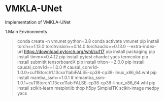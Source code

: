 # VMKLA-UNet
Implementation of VMKLA-UNet

1.Main Environments
> conda create -n vmunet python=3.8
> conda activate vmunet
> pip install torch==1.13.0 torchvision==0.14.0 torchaudio==0.13.0 --extra-index-url https://download.pytorch.org/whl/cu117
> pip install packaging
> pip install timm==0.4.12
> pip install pytest chardet yacs termcolor
> pip install submitit tensorboardX
> pip install triton==2.0.0
> pip install causal_conv1d==1.0.0  # causal_conv1d-1.0.0+cu118torch1.13cxx11abiFALSE-cp38-cp38-linux_x86_64.whl
> pip install mamba_ssm==1.0.1  # mmamba_ssm-1.0.1+cu118torch1.13cxx11abiFALSE-cp38-cp38-linux_x86_64.whl
> pip install scikit-learn matplotlib thop h5py SimpleITK scikit-image medpy yacs
